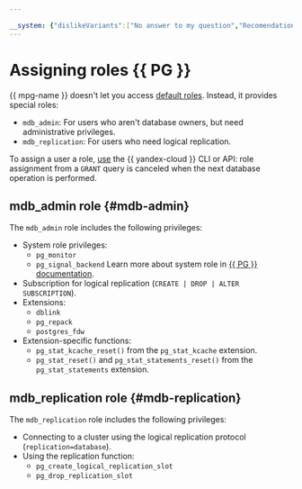 ```yaml
---

__system: {"dislikeVariants":["No answer to my question","Recomendations didn't help","The content doesn't match title","Other"]}
---
```

# Assigning roles {{ PG }}

{{ mpg-name }} doesn't let you access [default roles](https://www.postgresql.org/docs/current/default-roles.html). Instead, it provides special roles:

* `mdb_admin`: For users who aren't database owners, but need administrative privileges.
* `mdb_replication`: For users who need logical replication.

To assign a user a role, [use](../operations/grant.md) the {{ yandex-cloud }} CLI or API: role assignment from a `GRANT` query is canceled when the next database operation is performed.

## mdb_admin role {#mdb-admin}

The `mdb_admin` role includes the following privileges:

* System role privileges:
    * `pg_monitor`
    * `pg_signal_backend`
Learn more about system role in [{{ PG }} documentation](https://www.postgresql.org/docs/current/default-roles.html).
* Subscription for logical replication (`CREATE | DROP | ALTER SUBSCRIPTION`).
* Extensions:
    * `dblink`
    * `pg_repack`
    * `postgres_fdw`
* Extension-specific functions:
    * `pg_stat_kcache_reset()` from the `pg_stat_kcache` extension.
    * `pg_stat_reset()` and `pg_stat_statements_reset()` from the `pg_stat_statements` extension.

## mdb_replication role {#mdb-replication}

The `mdb_replication` role includes the following privileges:

* Connecting to a cluster using the logical replication protocol (`replication=database`).
* Using the replication function:
    * `pg_create_logical_replication_slot`
    * `pg_drop_replication_slot`

